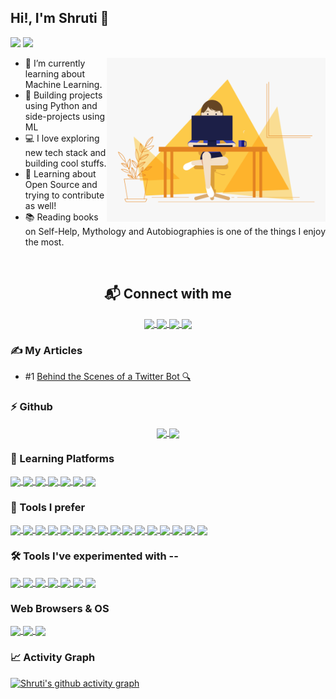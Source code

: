 ## Hi!, I'm Shruti 👋
<p>
 <img src="http://ForTheBadge.com/images/badges/built-with-love.svg"/>
 <img src="https://komarev.com/ghpvc/?username=ShruAgarwal&label=PROFILE+VISITS&color=blueviolet&style=for-the-badge" />
</p>

<img align="right" src="https://github.com/ShruAgarwal/ShruAgarwal/blob/main/code.gif" width="350">

- 🌱 I’m currently learning about Machine Learning.
- 🐍 Building projects using Python and side-projects using ML
- 💻 I love exploring new tech stack and building cool stuffs.
- 🚀 Learning about Open Source and trying to contribute as well!
- 📚 Reading books on Self-Help, Mythology and Autobiographies is one of the things I enjoy the most. 


<br clear="right"/>

<h2 align="center">📬 Connect with me </h2>
<p align="center">
 <a href="https://twitter.com/Shru_explores">
  <img align="center" src="https://img.icons8.com/external-justicon-lineal-color-justicon/344/external-twitter-social-media-justicon-lineal-color-justicon.png" width="50" />
 </a>
  <a href="https://github.com/ShruAgarwal">
  <img align="center" src="https://img.icons8.com/color/344/github--v1.png" width="50" />
 </a>
  <a href="https://shru.hashnode.dev/">
  <img align="center" src="https://img.icons8.com/color/344/hashnode.png" width="50" />
 </a>
  <a href="https://outstanding-wolfberry-904.notion.site/Reading-List-9630a0c535904126b6ca780e45c5532a">
  <img align="center" src="https://img.icons8.com/nolan/344/notion.png" width="50" />
 </a>
</p>



### ✍ My Articles
- #1 [Behind the Scenes of a Twitter Bot 🔍](https://shru.hashnode.dev/behind-the-scenes-of-a-twitter-bot)


### ⚡ Github 
<p align="center">
<a href="https://github.com/ShruAgarwal/github-readme-stats">
  <img align="center" src="https://github-readme-stats.vercel.app/api?username=ShruAgarwal&theme=aura&show_icons=true" />
</a>
<a href="https://github.com/ShruAgarwal/github-readme-streak-stats">
  <img align="center" src="https://github-readme-streak-stats.herokuapp.com/?user=ShruAgarwal&theme=algolia" />
</a>
</p>

### 🏫 Learning Platforms
<a href="https://github.com/ShruAgarwal/img-shields-io">
  <img align="center" src="https://img.shields.io/badge/freecodecamp-000000?style=flat&logo=freecodecamp&logoColor=white" />
</a>
<a href="https://github.com/ShruAgarwal/img-shields-io">
  <img align="center" src="https://img.shields.io/badge/Udemy-000000?style=flat&logo=Udemy&logoColor=A435F0" />
</a>
<a href="https://github.com/ShruAgarwal/img-shields-io">
  <img align="center" src="https://img.shields.io/badge/Coursera-000000?style=flat&logo=Coursera&logoColor=0056D2" />
</a>
<a href="https://github.com/ShruAgarwal/img-shields-io">
  <img align="center" src="https://img.shields.io/badge/Khan%20Academy-000000?style=flat&logo=Khan%20Academy&logoColor=14BF96" />
</a>
<a href="https://github.com/ShruAgarwal/img-shields-io">
  <img align="center" src="https://img.shields.io/badge/YouTube-000000?style=flat&logo=youtube&logoColor=FF0000" />
</a>
<a href="https://github.com/ShruAgarwal/img-shields-io">
  <img align="center" src="https://img.shields.io/badge/Kaggle-000000?style=flat&logo=kaggle&logoColor=20BEFF" />
</a>
<a href="https://github.com/ShruAgarwal/img-shields-io">
  <img align="center" src="https://img.shields.io/badge/Stack_Overflow-000000?style=flat&logo=stackoverflow&logoColor=F58025" />
</a>




### 🧰 Tools I prefer 

<a href="https://github.com/ShruAgarwal/img-shields-io">
  <img align="center" src="https://img.shields.io/badge/Python-000000?style=flat&logo=python&logoColor=yellow" />
</a>
<a href="https://github.com/ShruAgarwal/img-shields-io">
  <img align="center" src="https://img.shields.io/badge/Pandas-yellow?style=flat&logo=pandas&logoColor=150458" />
</a>
<a href="https://github.com/ShruAgarwal/img-shields-io">
  <img align="center" src="https://img.shields.io/badge/NumPy-white?style=flat&logo=numpy&logoColor=013243" />
</a>
<a href="https://github.com/ShruAgarwal/img-shields-io">
  <img align="center" src="https://img.shields.io/badge/Streamlit-000000?style=flat&logo=streamlit&logoColor=FF4B4B" />
</a>
<a href="https://github.com/ShruAgarwal/img-shields-io">
  <img align="center" src="https://img.shields.io/badge/Plotly-white?style=flat&logo=plotly&logoColor=3F4F75" />
</a>
<a href="https://github.com/ShruAgarwal/img-shields-io">
  <img align="center" src="https://img.shields.io/badge/Markdown-000000?style=flat&logo=markdown&logoColor=white" />
</a>
<a href="https://github.com/ShruAgarwal/img-shields-io">
  <img align="center" src="https://img.shields.io/badge/Heroku-white?style=flat&logo=heroku&logoColor=430098" />
</a>
<a href="https://github.com/ShruAgarwal/img-shields-io">
  <img align="center" src="https://img.shields.io/badge/-Visual_Studio_Code-000000?style=flat&logo=visual%20studio%20code&logoColor=007ACC" />
</a>
<a href="https://github.com/ShruAgarwal/img-shields-io">
  <img align="center" src="https://img.shields.io/badge/Colab-000000?style=flat&logo=googlecolab&logoColor=F9AB00" />
</a>
<a href="https://github.com/ShruAgarwal/img-shields-io">
  <img align="center" src="https://img.shields.io/badge/Replit-000000?style=flat&logo=replit&logoColor=667881" />
</a>
<a href="https://github.com/ShruAgarwal/img-shields-io">
  <img align="center" src="https://img.shields.io/badge/Conda-000000?style=flat&logo=anaconda&logoColor=44A833" />
</a>
<a href="https://github.com/ShruAgarwal/img-shields-io">
  <img align="center" src="https://img.shields.io/badge/powershell-000000?style=flat&logo=powershell&logoColor=5391FE" />
</a>
<a href="https://github.com/ShruAgarwal/img-shields-io">
  <img align="center" src="https://img.shields.io/badge/GIT-000000?style=flat&logo=git&logoColor=E44C30" />
</a>
<a href="https://github.com/ShruAgarwal/img-shields-io">
  <img align="center" src="https://img.shields.io/badge/windows%20terminal-white?style=flat&logo=windows%20terminal&logoColor=4D4D4D" />
</a>
<a href="https://github.com/ShruAgarwal/img-shields-io">
  <img align="center" src="https://img.shields.io/badge/Notion-000000?style=flat&logo=notion&logoColor=white" />
</a>
<a href="https://github.com/ShruAgarwal/img-shields-io">
  <img align="center" src="https://img.shields.io/badge/Canva-000000?style=flat&logo=canva&logoColor=00C4CC" />
</a>






### 🛠 Tools I've experimented with --
<a href="https://github.com/ShruAgarwal/img-shields-io">
  <img align="center" src="https://img.shields.io/badge/Selenium-000000?style=flat&logo=selenium&logoColor=43B02A" />
</a>
<a href="https://github.com/ShruAgarwal/img-shields-io">
  <img align="center" src="https://img.shields.io/badge/HTML5-000000?style=flat&logo=html5&logoColor=E34F26" />
</a>
<a href="https://github.com/ShruAgarwal/img-shields-io">
  <img align="center" src="https://img.shields.io/badge/CSS3-000000?style=flat&logo=css3&logoColor=1572B6" />
</a>
<a href="https://github.com/ShruAgarwal/img-shields-io">
  <img align="center" src="https://img.shields.io/badge/CodePen-000000?style=flat&logo=codepen&logoColor=white" />
</a>
<a href="https://github.com/ShruAgarwal/img-shields-io">
  <img align="center" src="https://img.shields.io/badge/Amazon_AWS-orange?style=flat&logo=amazonaws&logoColor=232F3E" />
</a>
<a href="https://github.com/ShruAgarwal/img-shields-io">
  <img align="center" src="https://img.shields.io/badge/Amazon_S3-000000?style=flat&logo=amazons3&logoColor=569A31" />
</a>
<a href="https://github.com/ShruAgarwal/img-shields-io">
  <img align="center" src="https://img.shields.io/badge/Gitpod-000000?style=flat&logo=gitpod&logoColor=FFAE33" />
</a>






### Web Browsers & OS 
<a href="https://github.com/ShruAgarwal/img-shields-io">
  <img align="center" src="https://img.shields.io/badge/Brave-000000?style=flat&logo=Brave&logoColor=FF1B2D" />
</a>
<a href="https://github.com/ShruAgarwal/img-shields-io">
  <img align="center" src="https://img.shields.io/badge/Google_chrome-000000?style=flat&logo=Google-chrome&logoColor=4285F4" />
</a>
<a href="https://github.com/ShruAgarwal/img-shields-io">
  <img align="center" src="https://img.shields.io/badge/Windows-000000?style=flat&logo=windows&logoColor=0078D6" />
</a>



### 📈 Activity Graph 
[![Shruti's github activity graph](https://activity-graph.herokuapp.com/graph?username=ShruAgarwal&theme=redical)](https://github.com/ShruAgarwal/github-readme-activity-graph)
